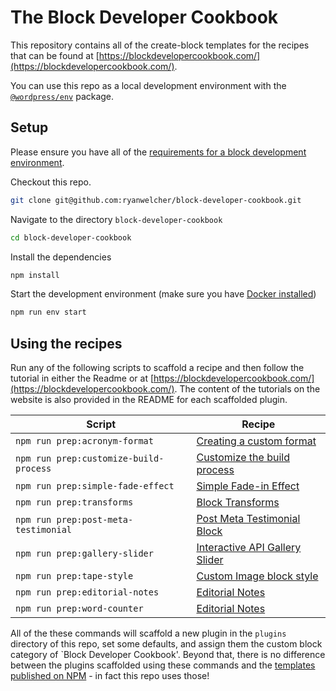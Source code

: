 # The Block Developer Cookbook

This repository contains all of the create-block templates for the recipes that can be found at [https://blockdevelopercookbook.com/](https://blockdevelopercookbook.com/).

You can use this repo as a local development environment with the [`@wordpress/env`](https://developer.wordpress.org/block-editor/reference-guides/packages/packages-env/) package.

## Setup

Please ensure you have all of the [requirements for a block development environment](https://developer.wordpress.org/block-editor/getting-started/devenv/).

Checkout this repo.

```bash
git clone git@github.com:ryanwelcher/block-developer-cookbook.git
```

Navigate to the directory `block-developer-cookbook`

```bash
cd block-developer-cookbook
```

Install the dependencies

```bash
npm install
```

Start the development environment (make sure you have [Docker installed](https://www.docker.com/products/docker-desktop/))

```bash
npm run env start
```

## Using the recipes

Run any of the following scripts to scaffold a recipe and then follow the tutorial in either the Readme or at [https://blockdevelopercookbook.com/](https://blockdevelopercookbook.com/). The content of the tutorials on the website is also provided in the README for each scaffolded plugin.

| Script                                 | Recipe                                                                                                       |
| -------------------------------------- | ------------------------------------------------------------------------------------------------------------ |
| `npm run prep:acronym-format`          | [Creating a custom format](https://blockdevelopercookbook.com/recipes/creating-a-custom-format/)             |
| `npm run prep:customize-build-process` | [Customize the build process](https://blockdevelopercookbook.com/recipes/customize-the-build-process/)       |
| `npm run prep:simple-fade-effect`      | [Simple Fade-in Effect](https://blockdevelopercookbook.com/recipes/simple-fade-in-effect/)                   |
| `npm run prep:transforms`              | [Block Transforms](https://blockdevelopercookbook.com/recipes/block-transforms/)                             |
| `npm run prep:post-meta-testimonial`   | [Post Meta Testimonial Block](https://blockdevelopercookbook.com/recipes/post-meta-testimonial-block/)       |
| `npm run prep:gallery-slider`          | [Interactive API Gallery Slider](https://blockdevelopercookbook.com/recipes/interactive-api-gallery-slider/) |
| `npm run prep:tape-style`              | [Custom Image block style](https://blockdevelopercookbook.com/recipes/custom-image-block-style/)             |
| `npm run prep:editorial-notes`         | [Editorial Notes](https://blockdevelopercookbook.com/recipes/editorial-notes/)                               |
| `npm run prep:word-counter`            | [Editorial Notes](https://blockdevelopercookbook.com/recipes/editorial-notes/)                               |

All of the these commands will scaffold a new plugin in the `plugins` directory of this repo, set some defaults, and assign them the custom block category of `Block Developer Cookbook'. Beyond that, there is no difference between the plugins scaffolded using these commands and the [templates published on NPM](https://www.npmjs.com/settings/block-developer-cookbook/packages) - in fact this repo uses those!

